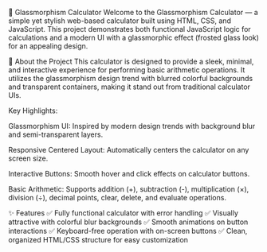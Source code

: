 🧮 Glassmorphism Calculator
Welcome to the Glassmorphism Calculator — a simple yet stylish web-based calculator built using HTML, CSS, and JavaScript. This project demonstrates both functional JavaScript logic for calculations and a modern UI with a glassmorphic effect (frosted glass look) for an appealing design.

🎨 About the Project
This calculator is designed to provide a sleek, minimal, and interactive experience for performing basic arithmetic operations. It utilizes the glassmorphism design trend with blurred colorful backgrounds and transparent containers, making it stand out from traditional calculator UIs.

Key Highlights:

Glassmorphism UI: Inspired by modern design trends with background blur and semi-transparent layers.

Responsive Centered Layout: Automatically centers the calculator on any screen size.

Interactive Buttons: Smooth hover and click effects on calculator buttons.

Basic Arithmetic: Supports addition (+), subtraction (-), multiplication (×), division (÷), decimal points, clear, delete, and evaluate operations.

✨ Features
✅ Fully functional calculator with error handling
✅ Visually attractive with colorful blur backgrounds
✅ Smooth animations on button interactions
✅ Keyboard-free operation with on-screen buttons
✅ Clean, organized HTML/CSS structure for easy customization
